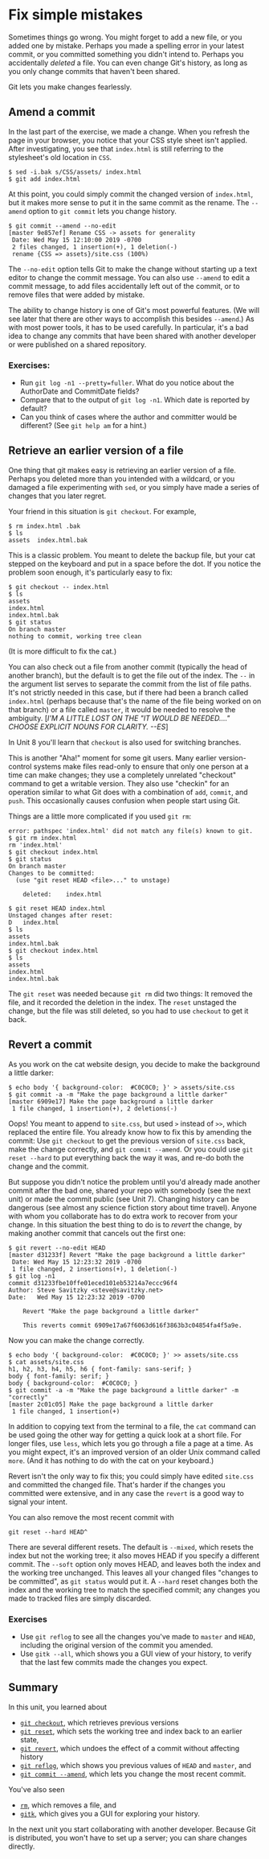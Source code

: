 # Fix simple mistakes

Sometimes things go wrong. You might forget to add a new file, or you added one by mistake. Perhaps you made a spelling error in your latest commit, or you committed something you didn't intend to. Perhaps you accidentally _deleted_ a file. You can even change Git's history, as long as you only change commits that haven't been shared.

Git lets you make changes fearlessly.

## Amend a commit

In the last part of the exercise, we made a change. When you refresh the page in your browser, you notice that your CSS style sheet
isn't applied. After investigating, you see that `index.html` is still referring to the stylesheet's old location in `CSS`.

```
$ sed -i.bak s/CSS/assets/ index.html
$ git add index.html

```

At this point, you could simply commit the changed version of `index.html`, but it makes more sense to put it in the same commit as the rename. The `--amend` option to `git commit` lets you change history.

```
$ git commit --amend --no-edit
[master 9e857ef] Rename CSS -> assets for generality
 Date: Wed May 15 12:10:00 2019 -0700
 2 files changed, 1 insertion(+), 1 deletion(-)
 rename {CSS => assets}/site.css (100%)
```

The `--no-edit` option tells Git to make the change without starting up a text editor to change the commit message. You can also use `--amend` to edit a commit message, to add files accidentally left out of the commit, or to remove files that were added by mistake.

The ability to change history is one of Git's most powerful features. (We will see later that there are other ways to accomplish this besides `--amend`.) As with most power tools, it has to be used carefully. In particular, it's a bad idea to change any commits that have been shared with another developer or were published on a shared repository.

### Exercises:

* Run `git log -n1 --pretty=fuller`. What do you notice about the AuthorDate and CommitDate fields?
* Compare that to the output of `git log -n1`. Which date is reported by default?
* Can you think of cases where the author and committer would be different? (See `git help am` for a hint.)

## Retrieve an earlier version of a file

One thing that git makes easy is retrieving an earlier version of a file. Perhaps you deleted more than you intended with a wildcard, or you damaged a file experimenting with `sed`, or you simply have made a series of changes that you
later regret.

Your friend in this situation is `git checkout`. For example,

```
$ rm index.html .bak
$ ls
assets	index.html.bak
```

This is a classic problem. You meant to delete the backup file, but your cat stepped on the keyboard and put in a space before the dot. If you notice the problem soon enough, it's particularly easy to fix:

```
$ git checkout -- index.html
$ ls
assets
index.html
index.html.bak
$ git status
On branch master
nothing to commit, working tree clean
```

(It is more difficult to fix the cat.)

You can also check out a file from another commit (typically the head of another branch), but the default is to get the file out of the index. The `--` in the argument list serves to separate the commit from the list of file paths. It's not strictly needed in this case, but if there had been a branch called `index.html` (perhaps because that's the name of the file being worked on on that branch) or a file called `master`, it would be needed to resolve the ambiguity. [*I'M A LITTLE LOST ON THE "IT WOULD BE NEEDED...." CHOOSE EXPLICIT NOUNS FOR CLARITY. --ES*]

In Unit 8 you'll learn that `checkout` is also used for switching branches.

This is another "Aha!" moment for some git users. Many earlier version-control systems make files read-only to ensure that only one person at a time can make changes; they use a completely unrelated "checkout" command to get a writable version. They also use "checkin" for an operation similar to what Git does with a combination of `add`, `commit`, and `push`. This occasionally causes confusion when people start using Git.

Things are a little more complicated if you used `git rm`:

```
error: pathspec 'index.html' did not match any file(s) known to git.
$ git rm index.html
rm 'index.html'
$ git checkout index.html
$ git status
On branch master
Changes to be committed:
  (use "git reset HEAD <file>..." to unstage)

	deleted:    index.html

$ git reset HEAD index.html
Unstaged changes after reset:
D	index.html
$ ls
assets
index.html.bak
$ git checkout index.html
$ ls
assets
index.html
index.html.bak
```

The `git reset` was needed because `git rm` did two things: It removed the file, and it recorded the deletion in the index. The `reset` unstaged the change, but the file was still deleted, so you had to use `checkout` to get it back.

## Revert a commit

As you work on the cat website design, you decide to make the background a little darker:

```
$ echo body '{ background-color:  #C0C0C0; }' > assets/site.css
$ git commit -a -m "Make the page background a little darker"
[master 6909e17] Make the page background a little darker
 1 file changed, 1 insertion(+), 2 deletions(-)
```

Oops! You meant to append to `site.css`, but used `>` instead of `>>`, which replaced the entire file. You already know how to fix this by amending the commit: Use `git checkout` to get the previous version of `site.css` back, make the change correctly, and `git commit --amend`. Or you could use `git reset --hard` to put everything back the way it was, and re-do both the change and the commit.

But suppose you didn't notice the problem until you'd already made another commit after the bad one, shared your repo with somebody (see the next unit) or made the commit public (see Unit 7). Changing history can be dangerous (see almost any science fiction story about time travel). Anyone with whom you collaborate has to do extra work to recover from your change. In this situation the best thing to do is to _revert_ the change, by making another commit that cancels out the first one:

```
$ git revert --no-edit HEAD 
[master d31233f] Revert "Make the page background a little darker"
 Date: Wed May 15 12:23:32 2019 -0700
 1 file changed, 2 insertions(+), 1 deletion(-)
$ git log -n1
commit d31233fbe10ffe01eced101eb53214a7eccc96f4
Author: Steve Savitzky <steve@savitzky.net>
Date:   Wed May 15 12:23:32 2019 -0700

    Revert "Make the page background a little darker"
    
    This reverts commit 6909e17a67f6063d616f3863b3c04854fa4f5a9e.
```

Now you can make the change correctly.

```
$ echo body '{ background-color:  #C0C0C0; }' >> assets/site.css 
$ cat assets/site.css
h1, h2, h3, h4, h5, h6 { font-family: sans-serif; }
body { font-family: serif; }
body { background-color:  #C0C0C0; }
$ git commit -a -m "Make the page background a little darker" -m "correctly"
[master 2c01c05] Make the page background a little darker
 1 file changed, 1 insertion(+)
```

In addition to copying text from the terminal to a file, the `cat` command can be used going the other way for getting a quick look at a short file. For longer files, use `less`, which lets you go through a file a page at a time. As you might expect, it's an improved version of an older Unix command called `more`. (And it has nothing to do with the cat on your keyboard.)

Revert isn't the only way to fix this; you could simply have edited `site.css` and committed the changed file. That's harder if the changes you committed were extensive, and in any case the `revert` is a good way to signal your intent.

You can also remove the most recent commit with 

```
git reset --hard HEAD^
```

There are several different resets. The default is `--mixed`, which resets the index but not the working tree; it also moves HEAD if you specify a different commit. The `--soft` option only moves HEAD, and leaves both the index and the working tree unchanged.  This leaves all your changed files "changes to be committed", as `git status` would put it. A `--hard` reset changes both the index and the working tree to match the specified commit; any changes you made to tracked files are simply discarded.

### Exercises

* Use `git reflog` to see all the changes you've made to `master` and `HEAD`, including the original version of the commit you amended.
* Use `gitk --all`, which shows you a GUI view of your history, to verify that the last few commits made the changes you expect.

## Summary

In this unit, you learned about

* [`git checkout`](https://git-scm.com/docs/git-checkout), which retrieves previous versions
* [`git reset`](https://git-scm.com/docs/git-reset), which sets the working tree and index back to an earlier state,
* [`git revert`](https://git-scm.com/docs/git-revert), which undoes the effect of a commit without affecting history
* [`git reflog`](https://git-scm.com/docs/git-reflog), which shows you previous values of `HEAD` and `master`, and 
* [`git commit --amend`](https://git-scm.com/docs/git-commit), which lets you change the most recent commit.

You've also seen 

* [`rm`](https://linux.die.net/man/1/rm), which removes a file, and
* [`gitk`](https://linux.die.net/man/1/gitk), which gives you a GUI for exploring your history.

In the next unit you start collaborating with another developer. Because Git is distributed, you won't have to set up a server; you can share changes directly.
